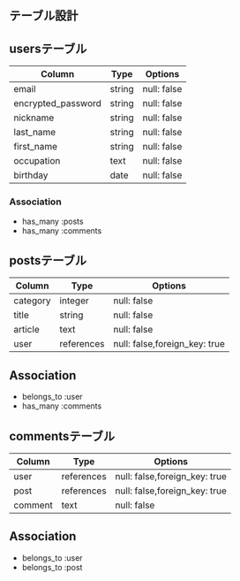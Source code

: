 ## テーブル設計

## usersテーブル

| Column             | Type    | Options     |
| ----------------   |-------- | ----------- |
| email         　　　| string  | null: false |
| encrypted_password | string  | null: false |
| nickname           | string  | null: false |
| last_name          | string  | null: false |
| first_name         | string  | null: false |
| occupation         | text    | null: false |
| birthday           | date    | null: false | 

### Association
- has_many  :posts
- has_many  :comments


## postsテーブル
| Column        | Type       | Options                       |
| ------------- |----------- | ----------------------------- |
| category      | integer    | null: false                   | #Active hash使う
| title         | string     | null: false                   |
| article       | text       | null: false                   |
| user          | references | null: false,foreign_key: true |

## Association
- belongs_to :user
- has_many  :comments


## commentsテーブル
| Column                 | Type       | Options                       |
| ---------------------- | ---------- | ----------------------------- |
| user                   | references | null: false,foreign_key: true |
| post                   | references | null: false,foreign_key: true |
| comment                | text       | null: false                   |

## Association
- belongs_to :user
- belongs_to :post